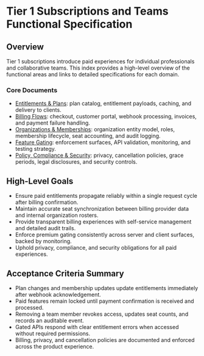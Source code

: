# Tier 1 Subscriptions and Teams Functional Specification

## Overview
Tier 1 subscriptions introduce paid experiences for individual professionals and collaborative teams. This index provides a high-level overview of the functional areas and links to detailed specifications for each domain.

### Core Documents
- [Entitlements & Plans](tier1/entitlements_and_plans.md): plan catalog, entitlement payloads, caching, and delivery to clients.
- [Billing Flows](tier1/billing_flows.md): checkout, customer portal, webhook processing, invoices, and payment failure handling.
- [Organizations & Memberships](tier1/organizations_and_memberships.md): organization entity model, roles, membership lifecycle, seat accounting, and audit logging.
- [Feature Gating](tier1/feature_gating.md): enforcement surfaces, API validation, monitoring, and testing strategy.
- [Policy, Compliance & Security](tier1/policy_compliance_security.md): privacy, cancellation policies, grace periods, legal disclosures, and security controls.

## High-Level Goals
- Ensure paid entitlements propagate reliably within a single request cycle after billing confirmation.
- Maintain accurate seat synchronization between billing provider data and internal organization rosters.
- Provide transparent billing experiences with self-service management and detailed audit trails.
- Enforce premium gating consistently across server and client surfaces, backed by monitoring.
- Uphold privacy, compliance, and security obligations for all paid experiences.

## Acceptance Criteria Summary
- Plan changes and membership updates update entitlements immediately after webhook acknowledgement.
- Paid features remain locked until payment confirmation is received and processed.
- Removing a team member revokes access, updates seat counts, and records an auditable event.
- Gated APIs respond with clear entitlement errors when accessed without required permissions.
- Billing, privacy, and cancellation policies are documented and enforced across the product experience.